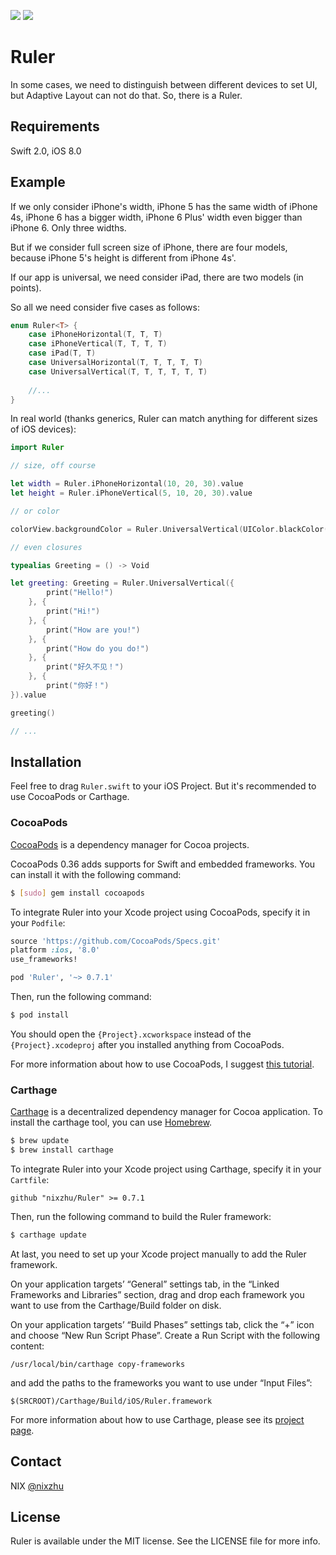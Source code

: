 <p>
<a href="http://cocoadocs.org/docsets/Ruler"><img src="https://img.shields.io/cocoapods/v/Ruler.svg?style=flat"></a> 
<a href="https://github.com/Carthage/Carthage/"><img src="https://img.shields.io/badge/Carthage-compatible-4BC51D.svg?style=flat"></a> 
</p>

# Ruler

In some cases, we need to distinguish between different devices to set UI, but Adaptive Layout can not do that. So, there is a Ruler.

## Requirements

Swift 2.0, iOS 8.0

## Example

If we only consider iPhone's width, iPhone 5 has the same width of iPhone 4s, iPhone 6 has a bigger width, iPhone 6 Plus' width even bigger than iPhone 6. Only three widths.

But if we consider full screen size of iPhone, there are four models, because iPhone 5's height is different from iPhone 4s'.

If our app is universal, we need consider iPad, there are two models (in points).

So all we need consider five cases as follows:

```swift
enum Ruler<T> {
    case iPhoneHorizontal(T, T, T)
    case iPhoneVertical(T, T, T, T)
    case iPad(T, T)
    case UniversalHorizontal(T, T, T, T, T)
    case UniversalVertical(T, T, T, T, T, T)
    
	//...
}
```

In real world (thanks generics, Ruler can match anything for different sizes of iOS devices):

```swift
import Ruler
```

```swift
// size, off course

let width = Ruler.iPhoneHorizontal(10, 20, 30).value
let height = Ruler.iPhoneVertical(5, 10, 20, 30).value

// or color

colorView.backgroundColor = Ruler.UniversalVertical(UIColor.blackColor(), UIColor.redColor(), UIColor.blueColor(), UIColor.greenColor(), UIColor.yellowColor(), UIColor.purpleColor()).value

// even closures

typealias Greeting = () -> Void

let greeting: Greeting = Ruler.UniversalVertical({
        print("Hello!")
    }, {
        print("Hi!")
    }, {
        print("How are you!")
    }, {
        print("How do you do!")
    }, {
        print("好久不见！")
    }, {
        print("你好！")
}).value

greeting()

// ...
```

## Installation

Feel free to drag `Ruler.swift` to your iOS Project. But it's recommended to use CocoaPods or Carthage.

### CocoaPods

[CocoaPods](http://cocoapods.org) is a dependency manager for Cocoa projects.

CocoaPods 0.36 adds supports for Swift and embedded frameworks. You can install it with the following command:

```bash
$ [sudo] gem install cocoapods
```

To integrate Ruler into your Xcode project using CocoaPods, specify it in your `Podfile`:

```ruby
source 'https://github.com/CocoaPods/Specs.git'
platform :ios, '8.0'
use_frameworks!

pod 'Ruler', '~> 0.7.1'
```

Then, run the following command:

```bash
$ pod install
```

You should open the `{Project}.xcworkspace` instead of the `{Project}.xcodeproj` after you installed anything from CocoaPods.

For more information about how to use CocoaPods, I suggest [this tutorial](http://www.raywenderlich.com/64546/introduction-to-cocoapods-2).

### Carthage

[Carthage](https://github.com/Carthage/Carthage) is a decentralized dependency manager for Cocoa application. To install the carthage tool, you can use [Homebrew](http://brew.sh).

```bash
$ brew update
$ brew install carthage
```

To integrate Ruler into your Xcode project using Carthage, specify it in your `Cartfile`:

```ogdl
github "nixzhu/Ruler" >= 0.7.1
```

Then, run the following command to build the Ruler framework:

```bash
$ carthage update
```

At last, you need to set up your Xcode project manually to add the Ruler framework.

On your application targets’ “General” settings tab, in the “Linked Frameworks and Libraries” section, drag and drop each framework you want to use from the Carthage/Build folder on disk.

On your application targets’ “Build Phases” settings tab, click the “+” icon and choose “New Run Script Phase”. Create a Run Script with the following content:

```
/usr/local/bin/carthage copy-frameworks
```

and add the paths to the frameworks you want to use under “Input Files”:

```
$(SRCROOT)/Carthage/Build/iOS/Ruler.framework
```

For more information about how to use Carthage, please see its [project page](https://github.com/Carthage/Carthage).

## Contact

NIX [@nixzhu](https://twitter.com/nixzhu)

## License

Ruler is available under the MIT license. See the LICENSE file for more info.
